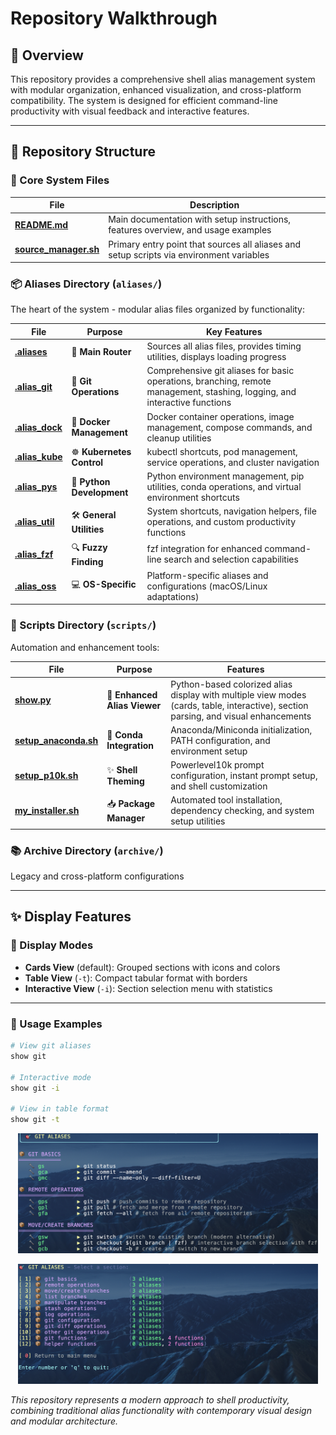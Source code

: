 # Repository Walkthrough

## 🎯 Overview
This repository provides a comprehensive shell alias management system with modular organization, enhanced visualization, and cross-platform compatibility. The system is designed for efficient command-line productivity with visual feedback and interactive features.

---

## 📁 Repository Structure

### 🔧 Core System Files

| File | Description |
|------|------------|
| [**README.md**](README.md) | Main documentation with setup instructions, features overview, and usage examples |
| [**source_manager.sh**](source_manager.sh) | Primary entry point that sources all aliases and setup scripts via environment variables |

### 📦 Aliases Directory (`aliases/`)

The heart of the system - modular alias files organized by functionality:

| File | Purpose | Key Features |
|------|---------|-------------|
| [**.aliases**](aliases/.aliases) | 🚦 **Main Router** | Sources all alias files, provides timing utilities, displays loading progress |
| [**.alias_git**](aliases/.alias_git) | 🐙 **Git Operations** | Comprehensive git aliases for basic operations, branching, remote management, stashing, logging, and interactive functions |
| [**.alias_dock**](aliases/.alias_dock) | 🐳 **Docker Management** | Docker container operations, image management, compose commands, and cleanup utilities |
| [**.alias_kube**](aliases/.alias_kube) | ☸️ **Kubernetes Control** | kubectl shortcuts, pod management, service operations, and cluster navigation |
| [**.alias_pys**](aliases/.alias_pys) | 🐍 **Python Development** | Python environment management, pip utilities, conda operations, and virtual environment shortcuts |
| [**.alias_util**](aliases/.alias_util) | 🛠️ **General Utilities** | System shortcuts, navigation helpers, file operations, and custom productivity functions |
| [**.alias_fzf**](aliases/.alias_fzf) | 🔍 **Fuzzy Finding** | fzf integration for enhanced command-line search and selection capabilities |
| [**.alias_oss**](aliases/.alias_oss) | 💻 **OS-Specific** | Platform-specific aliases and configurations (macOS/Linux adaptations) |

### 🤖 Scripts Directory (`scripts/`)

Automation and enhancement tools:

| File | Purpose | Features |
|------|---------|----------|
| [**show.py**](scripts/show.py) | 🎨 **Enhanced Alias Viewer** | Python-based colorized alias display with multiple view modes (cards, table, interactive), section parsing, and visual enhancements |
| [**setup_anaconda.sh**](scripts/setup_anaconda.sh) | 🐍 **Conda Integration** | Anaconda/Miniconda initialization, PATH configuration, and environment setup |
| [**setup_p10k.sh**](scripts/setup_p10k.sh) | ✨ **Shell Theming** | Powerlevel10k prompt configuration, instant prompt setup, and shell customization |
| [**my_installer.sh**](scripts/my_installer.sh) | 📥 **Package Manager** | Automated tool installation, dependency checking, and system setup utilities |

### 📚 Archive Directory (`archive/`)

Legacy and cross-platform configurations

---

## ✨ Display Features

### 🔅 Display Modes
- **Cards View** (default): Grouped sections with icons and colors
- **Table View** (`-t`): Compact tabular format with borders
- **Interactive View** (`-i`): Section selection menu with statistics

---

### 🚀 Usage Examples

```bash
# View git aliases
show git

# Interactive mode
show git -i

# View in table format
show git -t
```

<p align="center">
    <img src="../static//sns1.png" alt="Project Logo" width="480"/>
</p>

<p align="center">
    <img src="../static/sns2.png" alt="Project Logo" width="480"/>
</p>


*This repository represents a modern approach to shell productivity, combining traditional alias functionality with contemporary visual design and modular architecture.*